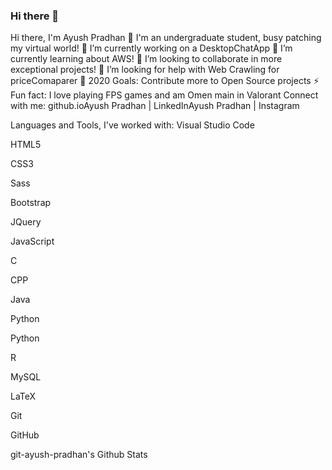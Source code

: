 ### Hi there 👋


Hi there, I'm Ayush Pradhan 👋
I'm an undergraduate student, busy patching my virtual world!
🔭 I’m currently working on a DesktopChatApp
🌱 I’m currently learning about AWS!
👯 I’m looking to collaborate in more exceptional projects!
🤔 I’m looking for help with Web Crawling for priceComaparer
🥅 2020 Goals: Contribute more to Open Source projects
⚡ Fun fact: I love playing FPS games and am Omen main in Valorant
Connect with me:
github.ioAyush Pradhan | LinkedInAyush Pradhan | Instagram


Languages and Tools, I've worked with:
Visual Studio Code

HTML5

CSS3

Sass

Bootstrap

JQuery

JavaScript

C

CPP

Java

Python

Python

R

MySQL

LaTeX

Git

GitHub


git-ayush-pradhan's Github Stats

